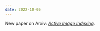 ```yaml
---
date: 2022-10-05
---
```


New paper on Arxiv: [*Active Image Indexing*](publications/activeindexing/).

